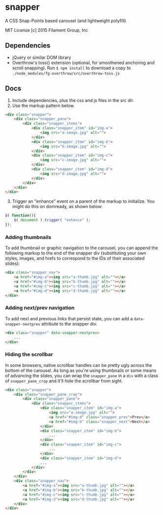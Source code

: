 # snapper

A CSS Snap-Points based carousel (and lightweight polyfill)

MIT License
[c] 2015 Filament Group, Inc

## Dependencies
- jQuery or similar DOM library
- Overthrow's toss() extension (optional, for smoothened anchoring and scroll snapping). Run `$ npm install` to download a copy to  `./node_modules/fg-overthrow/src/overthrow-toss.js`

## Docs

1. Include dependencies, plus the css and js files in the src dir.
2. Use the  markup pattern below.

``` html
<div class="snapper">
	<div class="snapper_pane">
		<div class="snapper_items">
			<div class="snapper_item" id="img-a">
				<img src="a-image.jpg" alt="">
			</div>
			<div class="snapper_item" id="img-b">
				<img src="b-image.jpg" alt="">
			</div>
			<div class="snapper_item" id="img-c">
				<img src="c-image.jpg" alt="">
			</div>
			<div class="snapper_item" id="img-d">
				<img src="d-image.jpg" alt="">
			</div>
		</div>
	</div>
</div>
```

3. Trigger an "enhance" event on a parent of the markup to initialize. You might do this on domready, as shown below:

``` js
$( function(){
	$( document ).trigger( "enhance" );
});
```

### Adding thumbnails

To add thumbnail or graphic navigation to the carousel, you can append the following markup to the end of the snapper div (substituting your own styles, images, and hrefs to correspond to the IDs of their associated slides):

``` html
<div class="snapper_nav">
	<a href="#img-a"><img src="a-thumb.jpg" alt=""></a>
	<a href="#img-b"><img src="b-thumb.jpg" alt=""></a>
	<a href="#img-c"><img src="c-thumb.jpg" alt=""></a>
	<a href="#img-d"><img src="d-thumb.jpg" alt=""></a>
</div>
```

### Adding next/prev navigation

To add next and previous links that persist state, you can add a `data-snapper-nextprev` attribute to the snapper div.

``` html
<div class="snapper" data-snapper-nextprev>
	...
</div>
```

### Hiding the scrollbar

In some browsers, native scrollbar handles can be pretty ugly across the bottom of the carousel. As long as you're using thumbnails or some means of advancing the slides, you can wrap the `snapper_pane` in a `div` with a class of `snapper_pane_crop` and it'll hide the scrollbar from sight.

``` html
<div class="snapper">
	<div class="snapper_pane_crop">
		<div class="snapper_pane">
			<div class="snapper_items">
				<div class="snapper_item" id="img-a">
					<img src="a-image.jpg" alt="">
					<a href="#img-d" class="snapper_prev">Prev</a>
					<a href="#img-b" class="snapper_next">Next</a>
				</div>
				<div class="snapper_item" id="img-b">
					...
				</div>
				<div class="snapper_item" id="img-c">
					...
				</div>
				<div class="snapper_item" id="img-d">
				...
			</div>
		</div>
	</div>
	<div class="snapper_nav">
		<a href="#img-a"><img src="a-thumb.jpg" alt=""></a>
		<a href="#img-b"><img src="b-thumb.jpg" alt=""></a>
		<a href="#img-c"><img src="c-thumb.jpg" alt=""></a>
		<a href="#img-d"><img src="d-thumb.jpg" alt=""></a>
	</div>
</div>
```
